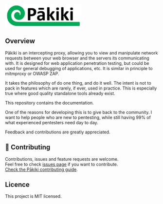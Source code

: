 <picture>
  <source media="(prefers-color-scheme: dark)" srcset="_media/Banner-Dark.svg">
  <img alt="Logo" src="_media/Banner-Light.svg" width="50%">
</picture>

## Overview
Pākiki is an intercepting proxy, allowing you to view and manipulate network requests between your web browser and the servers its communicating with. It is designed for web application penetration testing, but could be used for general debugging of applications, etc. It is similar in principle to mitmproxy or OWASP ZAP.

It takes the philosophy of do one thing, and do it well. The intent is not to pack in features which are rarely, if ever, used in practice. This is especially true where good quality standalone tools already exist.

This repository contains the documentation.

One of the reasons for developing this is to give back to the community. I want to help people who are new to pentesting, while still having 99% of what experienced pentesters need day to day.

Feedback and contributions are greatly appreciated.

## 🤝 Contributing

Contributions, issues and feature requests are welcome.<br />
Feel free to check [issues page](https://github.com/forensant/pakiki-documentation/issues) if you want to contribute.<br />
[Check the Pākiki contributing guide](https://github.com/forensant/pakiki-core/blob/main/CONTRIBUTING.md).<br />

## Licence
This project is MIT licensed.
